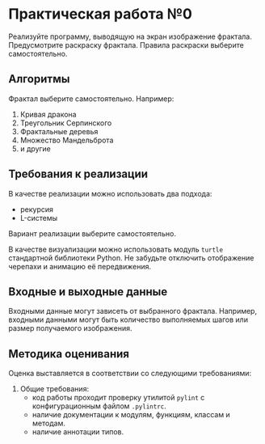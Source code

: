 # Практическая работа №0

Реализуйте программу, выводящую на экран изображение фрактала.
Предусмотрите раскраску фрактала. Правила раскраски выберите
самостоятельно.

## Алгоритмы

Фрактал выберите самостоятельно. Например:
1) Кривая дракона
2) Треугольник Серпинского
3) Фрактальные деревья
4) Множество Мандельброта
5) и другие

##  Требования к реализации

В качестве реализации можно использовать два подхода:
- рекурсия
- L-системы

Вариант реализации выберите самостоятельно.

В качестве визуализации можно использовать модуль ```turtle```
стандартной библиотеки Python. Не забудьте отключить отображение
черепахи и анимацию её передвижения.

## Входные и выходные данные

Входными данные могут зависеть от выбранного фрактала. Например,
входными данными могут быть количество выполняемых шагов или размер
получаемого изображения.

## Методика оценивания

Оценка выставляется в соответствии со следующими требованиями:

1) Общие требования:
    - код работы проходит проверку утилитой `pylint` с конфигурационным
    файлом `.pylintrc`.
    - наличие документации к модулям, функциям, классам и методам.
    - наличие аннотации типов.
